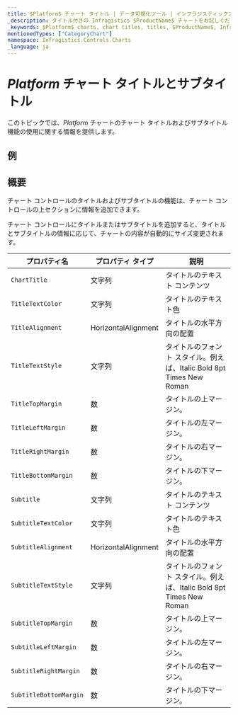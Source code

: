 ```yaml
---
title: $Platform$ チャート タイトル | データ可視化ツール | インフラジスティックス
_description: タイトル付きの Infragistics $ProductName$ チャートをお試しください!
_keywords: $Platform$ charts, chart titles, titles, $ProductName$, Infragistics, $Platform$ チャート, チャート タイトル, タイトル, インフラジスティックス
mentionedTypes: ["CategoryChart"]
namespace: Infragistics.Controls.Charts
_language: ja
---
```


# $Platform$ チャート タイトルとサブタイトル

このトピックでは、$Platform$ チャートのチャート タイトルおよびサブタイトル機能の使用に関する情報を提供します。

## 例 

<code-view style="height: 600px"
           data-demos-base-url="{environment:dvDemosBaseUrl}"
           iframe-src="{environment:dvDemosBaseUrl}/charts/category-chart-line-chart-with-titles"
           alt="$Platform$ チャート同期の例"
           github-src="charts/category-chart/line-chart-with-titles">
</code-view>

<div class="divider--half"></div>

## 概要
チャート コントロールのタイトルおよびサブタイトルの機能は、チャート コントロールの上セクションに情報を追加できます。

チャート コントロールにタイトルまたはサブタイトルを追加すると、タイトルとサブタイトルの情報に応じて、チャートの内容が自動的にサイズ変更されます。

プロパティ名         | プロパティ タイプ   |     説明
----------------------|------------------|------------
`ChartTitle`          | 文字列 |  タイトルのテキスト コンテンツ
`TitleTextColor`      | 文字列 |  タイトルのテキスト色                         
`TitleAlignment`      | HorizontalAlignment |  タイトルの水平方向の配置
`TitleTextStyle`      | 文字列 | タイトルのフォント スタイル。例えば、Italic Bold 8pt Times New Roman
`TitleTopMargin`      | 数 | タイトルの上マージン。
`TitleLeftMargin`     | 数 | タイトルの左マージン。
`TitleRightMargin`    | 数 | タイトルの右マージン。
`TitleBottomMargin`   | 数 | タイトルの下マージン。
`Subtitle`            | 文字列 |  タイトルのテキスト コンテンツ
`SubtitleTextColor`   | 文字列 |  タイトルのテキスト色                         
`SubtitleAlignment`   | HorizontalAlignment |  タイトルの水平方向の配置
`SubtitleTextStyle`   | 文字列 | タイトルのフォント スタイル。例えば、Italic Bold 8pt Times New Roman 
`SubtitleTopMargin`   | 数 | タイトルの上マージン。
`SubtitleLeftMargin`  | 数 | タイトルの左マージン。
`SubtitleRightMargin` | 数 | タイトルの右マージン。
`SubtitleBottomMargin`| 数 | タイトルの下マージン。

                
                         






